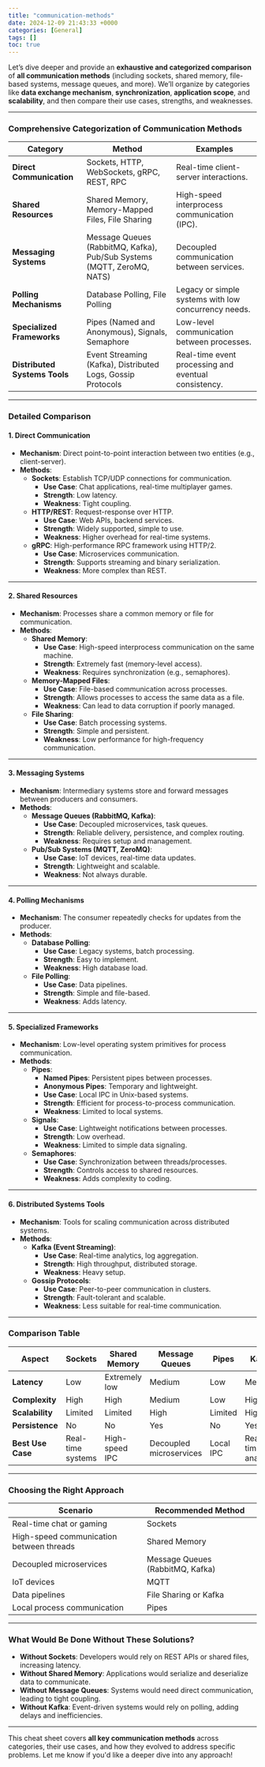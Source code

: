 ```yaml
---
title: "communication-methods"
date: 2024-12-09 21:43:33 +0000
categories: [General]
tags: []
toc: true
---
```

Let’s dive deeper and provide an **exhaustive and categorized comparison** of **all communication methods** (including sockets, shared memory, file-based systems, message queues, and more). We’ll organize by categories like **data exchange mechanism**, **synchronization**, **application scope**, and **scalability**, and then compare their use cases, strengths, and weaknesses.

---

### **Comprehensive Categorization of Communication Methods**

| **Category**                 | **Method**                                                                                      | **Examples**                                                                 |
|-------------------------------|-----------------------------------------------------------------------------------------------|-------------------------------------------------------------------------------|
| **Direct Communication**      | Sockets, HTTP, WebSockets, gRPC, REST, RPC                                                   | Real-time client-server interactions.                                        |
| **Shared Resources**          | Shared Memory, Memory-Mapped Files, File Sharing                                             | High-speed interprocess communication (IPC).                                |
| **Messaging Systems**         | Message Queues (RabbitMQ, Kafka), Pub/Sub Systems (MQTT, ZeroMQ, NATS)                       | Decoupled communication between services.                                   |
| **Polling Mechanisms**        | Database Polling, File Polling                                                               | Legacy or simple systems with low concurrency needs.                        |
| **Specialized Frameworks**    | Pipes (Named and Anonymous), Signals, Semaphore                                              | Low-level communication between processes.                                  |
| **Distributed Systems Tools** | Event Streaming (Kafka), Distributed Logs, Gossip Protocols                                  | Real-time event processing and eventual consistency.                        |

---

### **Detailed Comparison**

#### **1. Direct Communication**
- **Mechanism**: Direct point-to-point interaction between two entities (e.g., client-server).
- **Methods**:
  - **Sockets**: Establish TCP/UDP connections for communication.
    - **Use Case**: Chat applications, real-time multiplayer games.
    - **Strength**: Low latency.
    - **Weakness**: Tight coupling.
  - **HTTP/REST**: Request-response over HTTP.
    - **Use Case**: Web APIs, backend services.
    - **Strength**: Widely supported, simple to use.
    - **Weakness**: Higher overhead for real-time systems.
  - **gRPC**: High-performance RPC framework using HTTP/2.
    - **Use Case**: Microservices communication.
    - **Strength**: Supports streaming and binary serialization.
    - **Weakness**: More complex than REST.

---

#### **2. Shared Resources**
- **Mechanism**: Processes share a common memory or file for communication.
- **Methods**:
  - **Shared Memory**:
    - **Use Case**: High-speed interprocess communication on the same machine.
    - **Strength**: Extremely fast (memory-level access).
    - **Weakness**: Requires synchronization (e.g., semaphores).
  - **Memory-Mapped Files**:
    - **Use Case**: File-based communication across processes.
    - **Strength**: Allows processes to access the same data as a file.
    - **Weakness**: Can lead to data corruption if poorly managed.
  - **File Sharing**:
    - **Use Case**: Batch processing systems.
    - **Strength**: Simple and persistent.
    - **Weakness**: Low performance for high-frequency communication.

---

#### **3. Messaging Systems**
- **Mechanism**: Intermediary systems store and forward messages between producers and consumers.
- **Methods**:
  - **Message Queues (RabbitMQ, Kafka)**:
    - **Use Case**: Decoupled microservices, task queues.
    - **Strength**: Reliable delivery, persistence, and complex routing.
    - **Weakness**: Requires setup and management.
  - **Pub/Sub Systems (MQTT, ZeroMQ)**:
    - **Use Case**: IoT devices, real-time data updates.
    - **Strength**: Lightweight and scalable.
    - **Weakness**: Not always durable.

---

#### **4. Polling Mechanisms**
- **Mechanism**: The consumer repeatedly checks for updates from the producer.
- **Methods**:
  - **Database Polling**:
    - **Use Case**: Legacy systems, batch processing.
    - **Strength**: Easy to implement.
    - **Weakness**: High database load.
  - **File Polling**:
    - **Use Case**: Data pipelines.
    - **Strength**: Simple and file-based.
    - **Weakness**: Adds latency.

---

#### **5. Specialized Frameworks**
- **Mechanism**: Low-level operating system primitives for process communication.
- **Methods**:
  - **Pipes**:
    - **Named Pipes**: Persistent pipes between processes.
    - **Anonymous Pipes**: Temporary and lightweight.
    - **Use Case**: Local IPC in Unix-based systems.
    - **Strength**: Efficient for process-to-process communication.
    - **Weakness**: Limited to local systems.
  - **Signals**:
    - **Use Case**: Lightweight notifications between processes.
    - **Strength**: Low overhead.
    - **Weakness**: Limited to simple data signaling.
  - **Semaphores**:
    - **Use Case**: Synchronization between threads/processes.
    - **Strength**: Controls access to shared resources.
    - **Weakness**: Adds complexity to coding.

---

#### **6. Distributed Systems Tools**
- **Mechanism**: Tools for scaling communication across distributed systems.
- **Methods**:
  - **Kafka (Event Streaming)**:
    - **Use Case**: Real-time analytics, log aggregation.
    - **Strength**: High throughput, distributed storage.
    - **Weakness**: Heavy setup.
  - **Gossip Protocols**:
    - **Use Case**: Peer-to-peer communication in clusters.
    - **Strength**: Fault-tolerant and scalable.
    - **Weakness**: Less suitable for real-time communication.

---

### **Comparison Table**

| **Aspect**                | **Sockets**             | **Shared Memory**       | **Message Queues**       | **Pipes**             | **Kafka**             |
|---------------------------|-------------------------|--------------------------|---------------------------|-----------------------|-----------------------|
| **Latency**               | Low                    | Extremely low            | Medium                    | Low                   | Medium                |
| **Complexity**            | High                   | High                     | Medium                    | Low                   | High                  |
| **Scalability**           | Limited                | Limited                  | High                      | Limited               | High                  |
| **Persistence**           | No                     | No                       | Yes                       | No                    | Yes                   |
| **Best Use Case**         | Real-time systems       | High-speed IPC           | Decoupled microservices   | Local IPC             | Real-time analytics   |

---

### **Choosing the Right Approach**

| **Scenario**                              | **Recommended Method**                |
|-------------------------------------------|---------------------------------------|
| Real-time chat or gaming                   | Sockets                               |
| High-speed communication between threads   | Shared Memory                         |
| Decoupled microservices                   | Message Queues (RabbitMQ, Kafka)      |
| IoT devices                               | MQTT                                  |
| Data pipelines                            | File Sharing or Kafka                 |
| Local process communication               | Pipes                                 |

---

### **What Would Be Done Without These Solutions?**
- **Without Sockets**: Developers would rely on REST APIs or shared files, increasing latency.
- **Without Shared Memory**: Applications would serialize and deserialize data to communicate.
- **Without Message Queues**: Systems would need direct communication, leading to tight coupling.
- **Without Kafka**: Event-driven systems would rely on polling, adding delays and inefficiencies.

---

This cheat sheet covers **all key communication methods** across categories, their use cases, and how they evolved to address specific problems. Let me know if you'd like a deeper dive into any approach!